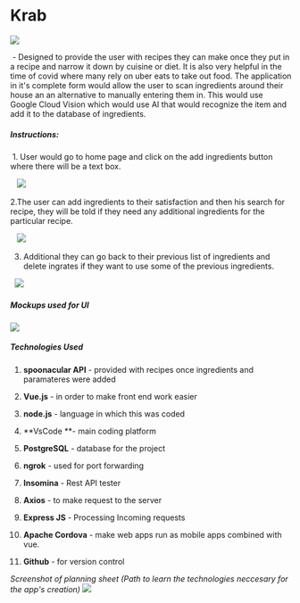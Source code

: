 # Krab
![](https://cdn.discordapp.com/attachments/802690157970456590/803012904122843136/unknown.png)

 - Designed to provide the user with recipes they can make once they put in a recipe and
narrow it down by cuisine or diet. It is also very helpful in the time of covid where many rely on uber eats to take out food.
The application in it's complete form would allow the user to scan ingredients around their house an an alternative to manually entering them in.
This would use Google Cloud Vision which would use AI that would recognize the item and add it to the database of ingredients.
##### Instructions:
 1. User would go to home page and click on the add ingredients button where there will be
a text box.

   ![](https://cdn.discordapp.com/attachments/802690157970456590/803012291737419807/unknown.png)

2.The user can add ingredients to their satisfaction and then his search for recipe, they will
be told if they need any additional ingredients for the particular recipe.

   ![](https://cdn.discordapp.com/attachments/802690157970456590/803012369017602048/unknown.png)
   
3. Additional they can go back to their previous list of ingredients and delete ingrates if
they want to use some of the previous ingredients.

  ![](https://cdn.discordapp.com/attachments/802690157970456590/803012369017602048/unknown.png)
  

##### Mockups used for UI
![](https://cdn.discordapp.com/attachments/642141815478419467/803015913909125180/unknown.png)

##### Technologies Used
1. **spoonacular API** - provided with recipes once ingredients and paramateres were
added

2. **Vue.js** - in order to make front end work easier

3. **node.js** - language in which this was coded

4. **VsCode **- main coding platform

5. **PostgreSQL** - database for the project

6. **ngrok** - used for port forwarding

7. **Insomina** - Rest API tester

8. **Axios** - to make request to the server

9. **Express JS** - Processing Incoming requests

10. **Apache Cordova** - make web apps run as mobile apps combined with vue.

11. **Github** - for version control
 
 
 *Screenshot of planning sheet (Path to learn the technologies neccesary for the app's creation)*
![](https://cdn.discordapp.com/attachments/642141815478419467/803016470798794753/unknown.png)
